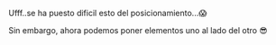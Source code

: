 Ufff..se ha puesto dificil esto del posicionamiento...:scream:

Sin embargo, ahora podemos poner elementos uno al lado del otro :sunglasses:



